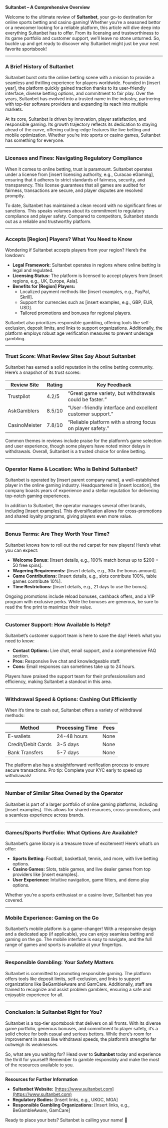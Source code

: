 **Sultanbet – A Comprehensive Overview**  

Welcome to the ultimate review of **Sultanbet**, your go-to destination for online sports betting and casino gaming! Whether you’re a seasoned bettor or a newcomer looking for a reliable platform, this article will dive deep into everything Sultanbet has to offer. From its licensing and trustworthiness to its game portfolio and customer support, we’ll leave no stone unturned. So, buckle up and get ready to discover why Sultanbet might just be your next favorite sportsbook!  

---

### **A Brief History of Sultanbet**  
Sultanbet burst onto the online betting scene with a mission to provide a seamless and thrilling experience for players worldwide. Founded in [insert year], the platform quickly gained traction thanks to its user-friendly interface, diverse betting options, and commitment to fair play. Over the years, Sultanbet has evolved into a trusted name in the industry, partnering with top-tier software providers and expanding its reach into multiple markets.  

At its core, Sultanbet is driven by innovation, player satisfaction, and responsible gaming. Its growth trajectory reflects its dedication to staying ahead of the curve, offering cutting-edge features like live betting and mobile optimization. Whether you’re into sports or casino games, Sultanbet has something for everyone.  

---

### **Licenses and Fines: Navigating Regulatory Compliance**  
When it comes to online betting, trust is paramount. Sultanbet operates under a license from [insert licensing authority, e.g., Curacao eGaming], ensuring that it adheres to strict standards of fairness, security, and transparency. This license guarantees that all games are audited for fairness, transactions are secure, and player disputes are resolved promptly.  

To date, Sultanbet has maintained a clean record with no significant fines or sanctions. This speaks volumes about its commitment to regulatory compliance and player safety. Compared to competitors, Sultanbet stands out as a reliable and trustworthy platform.  

---

### **Accepts [Region] Players? What You Need to Know**  
Wondering if Sultanbet accepts players from your region? Here’s the lowdown:  

- **Legal Framework:** Sultanbet operates in regions where online betting is legal and regulated.  
- **Licensing Status:** The platform is licensed to accept players from [insert regions, e.g., UK, Europe, Asia].  
- **Benefits for [Region] Players:**  
  - Localized payment methods like [insert examples, e.g., PayPal, Skrill].  
  - Support for currencies such as [insert examples, e.g., GBP, EUR, USD].  
  - Tailored promotions and bonuses for regional players.  

Sultanbet also prioritizes responsible gambling, offering tools like self-exclusion, deposit limits, and links to support organizations. Additionally, the platform employs robust age verification measures to prevent underage gambling.  

---

### **Trust Score: What Review Sites Say About Sultanbet**  
Sultanbet has earned a solid reputation in the online betting community. Here’s a snapshot of its trust scores:  

| **Review Site** | **Rating** | **Key Feedback** |  
|------------------|------------|------------------|  
| Trustpilot       | 4.2/5      | “Great game variety, but withdrawals could be faster.” |  
| AskGamblers      | 8.5/10     | “User-friendly interface and excellent customer support.” |  
| CasinoMeister    | 7.8/10     | “Reliable platform with a strong focus on player safety.” |  

Common themes in reviews include praise for the platform’s game selection and user experience, though some players have noted minor delays in withdrawals. Overall, Sultanbet is a trusted choice for online betting.  

---

### **Operator Name & Location: Who is Behind Sultanbet?**  
Sultanbet is operated by [insert parent company name], a well-established player in the online gaming industry. Headquartered in [insert location], the company boasts years of experience and a stellar reputation for delivering top-notch gaming experiences.  

In addition to Sultanbet, the operator manages several other brands, including [insert examples]. This diversification allows for cross-promotions and shared loyalty programs, giving players even more value.  

---

### **Bonus Terms: Are They Worth Your Time?**  
Sultanbet knows how to roll out the red carpet for new players! Here’s what you can expect:  

- **Welcome Bonus:** [Insert details, e.g., 100% match bonus up to $200 + 50 free spins].  
- **Wagering Requirements:** [Insert details, e.g., 30x the bonus amount].  
- **Game Contributions:** [Insert details, e.g., slots contribute 100%, table games contribute 10%].  
- **Time Restrictions:** [Insert details, e.g., 21 days to use the bonus].  

Ongoing promotions include reload bonuses, cashback offers, and a VIP program with exclusive perks. While the bonuses are generous, be sure to read the fine print to maximize their value.  

---

### **Customer Support: How Available Is Help?**  
Sultanbet’s customer support team is here to save the day! Here’s what you need to know:  

- **Contact Options:** Live chat, email support, and a comprehensive FAQ section.  
- **Pros:** Responsive live chat and knowledgeable staff.  
- **Cons:** Email responses can sometimes take up to 24 hours.  

Players have praised the support team for their professionalism and efficiency, making Sultanbet a standout in this area.  

---

### **Withdrawal Speed & Options: Cashing Out Efficiently**  
When it’s time to cash out, Sultanbet offers a variety of withdrawal methods:  

| **Method**       | **Processing Time** | **Fees** |  
|-------------------|---------------------|----------|  
| E-wallets         | 24-48 hours         | None     |  
| Credit/Debit Cards| 3-5 days            | None     |  
| Bank Transfers    | 5-7 days            | None     |  

The platform also has a straightforward verification process to ensure secure transactions. Pro tip: Complete your KYC early to speed up withdrawals!  

---

### **Number of Similar Sites Owned by the Operator**  
Sultanbet is part of a larger portfolio of online gaming platforms, including [insert examples]. This allows for shared resources, cross-promotions, and a seamless experience across brands.  

---

### **Games/Sports Portfolio: What Options Are Available?**  
Sultanbet’s game library is a treasure trove of excitement! Here’s what’s on offer:  

- **Sports Betting:** Football, basketball, tennis, and more, with live betting options.  
- **Casino Games:** Slots, table games, and live dealer games from top providers like [insert examples].  
- **User Experience:** Intuitive navigation, game filters, and demo play options.  

Whether you’re a sports enthusiast or a casino lover, Sultanbet has you covered.  

---

### **Mobile Experience: Gaming on the Go**  
Sultanbet’s mobile platform is a game-changer! With a responsive design and a dedicated app (if applicable), you can enjoy seamless betting and gaming on the go. The mobile interface is easy to navigate, and the full range of games and sports is available at your fingertips.  

---

### **Responsible Gambling: Your Safety Matters**  
Sultanbet is committed to promoting responsible gaming. The platform offers tools like deposit limits, self-exclusion, and links to support organizations like BeGambleAware and GamCare. Additionally, staff are trained to recognize and assist problem gamblers, ensuring a safe and enjoyable experience for all.  

---

### **Conclusion: Is Sultanbet Right for You?**  
Sultanbet is a top-tier sportsbook that delivers on all fronts. With its diverse game portfolio, generous bonuses, and commitment to player safety, it’s a solid choice for both casual and serious bettors. While there’s room for improvement in areas like withdrawal speeds, the platform’s strengths far outweigh its weaknesses.  

So, what are you waiting for? Head over to **Sultanbet** today and experience the thrill for yourself! Remember to gamble responsibly and make the most of the resources available to you.  

---

**Resources for Further Information**  
- **Sultanbet Website:** [https://www.sultanbet.com](https://www.sultanbet.com)  
- **Regulatory Bodies:** [Insert links, e.g., UKGC, MGA]  
- **Responsible Gambling Organizations:** [Insert links, e.g., BeGambleAware, GamCare]  

Ready to place your bets? Sultanbet is calling your name! 🚀